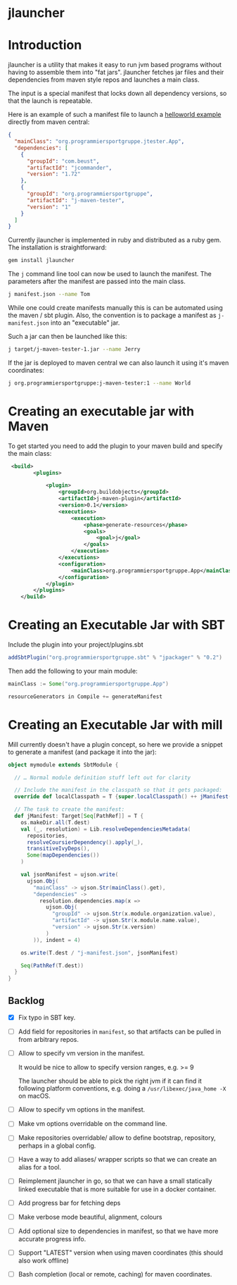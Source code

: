 # jlauncher

# Introduction

jlauncher is a utility that makes it easy to run jvm based programs without having to assemble them
into "fat jars". jlauncher fetches jar files and their dependencies from maven style repos and launches a main class.

The input is a special manifest that locks down all dependency versions, so that the launch is repeatable.

Here is an example of such a manifest file to launch a [helloworld example](maven-example/src/main/java/org/programmiersportgruppe/jtester/App.java)
directly from maven central:

```json
{
  "mainClass": "org.programmiersportgruppe.jtester.App",
  "dependencies": [
    {
      "groupId": "com.beust",
      "artifactId": "jcommander",
      "version": "1.72"
    },
    {
      "groupId": "org.programmiersportgruppe",
      "artifactId": "j-maven-tester",
      "version": "1"
    }
  ]
}
```

Currently jlauncher is implemented in ruby and distributed as a ruby gem. The installation is straightforward:

```bash
gem install jlauncher
```

The `j` command line tool can now be used to launch the manifest. The parameters after the manifest are
passed into the main class.

```bash
j manifest.json --name Tom
```

While one could create manifests manually this is can be automated using the maven / sbt plugin. Also,
the convention is to package a manifest as `j-manifest.json` into an "executable" jar.

Such a jar can then be launched like this:

```bash
j target/j-maven-tester-1.jar --name Jerry
```

If the jar is deployed to maven central we can also launch it using it's maven coordinates:

```bash
j org.programmiersportgruppe:j-maven-tester:1 --name World
```

# Creating an executable jar with Maven

To get started you need to add the plugin to your maven build and specify the main class:

```xml
 <build>
        <plugins>

            <plugin>
                <groupId>org.buildobjects</groupId>
                <artifactId>j-maven-plugin</artifactId>
                <version>0.1</version>
                <executions>
                    <execution>
                        <phase>generate-resources</phase>
                        <goals>
                            <goal>j</goal>
                        </goals>
                    </execution>
                </executions>
                <configuration>
                    <mainClass>org.programmiersportgruppe.App</mainClass>
                </configuration>
            </plugin>
        </plugins>
    </build>
```

# Creating an Executable Jar with SBT

Include the plugin into your project/plugins.sbt

```scala
addSbtPlugin("org.programmiersportgruppe.sbt" % "jpackager" % "0.2")
```

Then add the following to your main module:

```scala
mainClass := Some("org.programmiersportgruppe.App")

resourceGenerators in Compile += generateManifest
```

# Creating an Executable Jar with mill

Mill currently doesn't have a plugin concept, so here we provide a snippet to generate a manifest (and package it
into the jar):

```scala
object mymodule extends SbtModule {

  // … Normal module definition stuff left out for clarity

  // Include the manifest in the classpath so that it gets packaged:
  override def localClasspath = T {super.localClasspath() ++ jManifest()}

  // The task to create the manifest:
  def jManifest: Target[Seq[PathRef]] = T {
    os.makeDir.all(T.dest)
    val (_, resolution) = Lib.resolveDependenciesMetadata(
      repositories,
      resolveCoursierDependency().apply(_),
      transitiveIvyDeps(),
      Some(mapDependencies())
    )

    val jsonManifest = ujson.write(
      ujson.Obj(
        "mainClass" -> ujson.Str(mainClass().get),
        "dependencies" ->
          resolution.dependencies.map(x =>
            ujson.Obj(
              "groupId" -> ujson.Str(x.module.organization.value),
              "artifactId" -> ujson.Str(x.module.name.value),
              "version" -> ujson.Str(x.version)
            )
        )), indent = 4)

    os.write(T.dest / "j-manifest.json", jsonManifest)

    Seq(PathRef(T.dest))
  }
}
```

## Backlog

- [x] Fix typo in SBT key.
- [ ] Add field for repositories in `manifest`, so that
      artifacts can be pulled in from arbitrary repos.
- [ ] Allow to specify vm version in the manifest.

  It would be nice to allow to specify version ranges, e.g. >= 9

  The launcher should be able to pick the right jvm if it can find
  it following platform conventions, e.g. doing a `/usr/libexec/java_home -X` on macOS.

- [ ] Allow to specify vm options in the manifest.
- [ ] Make vm options overridable on the command line.
- [ ] Make repositories overridable/ allow to define bootstrap,
      repository, perhaps in a global config.
- [ ] Have a way to add aliases/ wrapper scripts so that we can create an alias for a tool.
- [ ] Reimplement jlauncher in go, so that we can have a small statically linked executable that is
      more suitable for use in a docker container.
- [ ] Add progress bar for fetching deps
- [ ] Make verbose mode beautiful, alignment, colours
- [ ] Add optional size to dependencies in manifest, so that we have more accurate progress info.
- [ ] Support "LATEST" version when using maven coordinates (this should also work offline)
- [ ] Bash completion (local or remote, caching) for maven coordinates.
